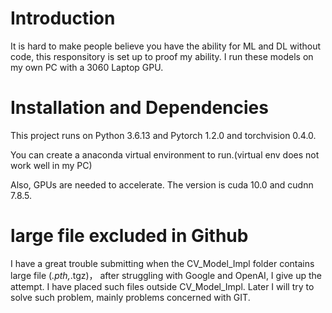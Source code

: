 # Introduction

It is hard to make people believe you have the ability for ML and DL without code, this responsitory is set up to proof my ability. I run these models on my own PC with a 3060 Laptop GPU.

# Installation and Dependencies

This project runs on Python 3.6.13 and Pytorch 1.2.0 and torchvision 0.4.0.

You can create a anaconda virtual environment to run.(virtual env does not work well in my PC)

Also, GPUs are needed to accelerate. The version is cuda 10.0 and cudnn 7.8.5.

# large file excluded in Github

I have a great trouble submitting when the CV_Model_Impl folder contains large file (*.pth,*.tgz)， after struggling with Google and OpenAI, I give up the attempt. I have placed such files outside CV_Model_Impl. Later I will try to solve such problem, mainly problems concerned with GIT.
